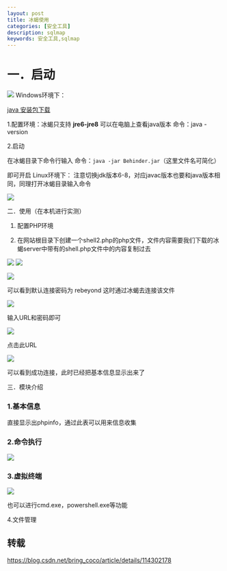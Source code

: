 ```yaml
---
layout: post
title: 冰蝎使用
categories: [安全工具]
description: sqlmap
keywords: 安全工具,sqlmap
---
```


# 一．启动

![](https://img-blog.csdnimg.cn/20210303104648896.png?x-oss-process=image/watermark,type_ZmFuZ3poZW5naGVpdGk,shadow_10,text_aHR0cHM6Ly9ibG9nLmNzZG4ubmV0L2JyaW5nX2NvY28=,size_16,color_FFFFFF,t_70)
Windows环境下：

[java 安装包下载](https://www.java.com/zh-TW/download/)

1.配置环境：冰蝎只支持 **jre6-jre8**
可以在电脑上查看java版本
命令：java -version

2.启动

在冰蝎目录下命令行输入
命令：`java -jar Behinder.jar`（这里文件名可简化）

即可开启
Linux环境下：
注意切换jdk版本6-8，对应javac版本也要和java版本相同，同理打开冰蝎目录输入命令


![](https://img-blog.csdnimg.cn/20210303104505862.png)


二．使用（在本机进行实测）

1. 配置PHP环境

2. 在网站根目录下创建一个shell2.php的php文件，文件内容需要我们下载的冰蝎server中带有的shell.php文件中的内容复制过去
   
![](https://img-blog.csdnimg.cn/20210303104623711.png)
![](https://img-blog.csdnimg.cn/20210303104635231.png?x-oss-process=image/watermark,type_ZmFuZ3poZW5naGVpdGk,shadow_10,text_aHR0cHM6Ly9ibG9nLmNzZG4ubmV0L2JyaW5nX2NvY28=,size_16,color_FFFFFF,t_70)


![](https://img-blog.csdnimg.cn/20210303104639653.png)

可以看到默认连接密码为 rebeyond
这时通过冰蝎去连接该文件


![](https://img-blog.csdnimg.cn/20210303104648896.png?x-oss-process=image/watermark,type_ZmFuZ3poZW5naGVpdGk,shadow_10,text_aHR0cHM6Ly9ibG9nLmNzZG4ubmV0L2JyaW5nX2NvY28=,size_16,color_FFFFFF,t_70)

输入URL和密码即可

![](https://img-blog.csdnimg.cn/20210303104659769.png)

点击此URL

![](https://img-blog.csdnimg.cn/20210303104710853.png?x-oss-process=image/watermark,type_ZmFuZ3poZW5naGVpdGk,shadow_10,text_aHR0cHM6Ly9ibG9nLmNzZG4ubmV0L2JyaW5nX2NvY28=,size_16,color_FFFFFF,t_70)

可以看到成功连接，此时已经把基本信息显示出来了

三．模块介绍

### 1.基本信息
直接显示出phpinfo，通过此表可以用来信息收集

### 2.命令执行

![](https://img-blog.csdnimg.cn/20210303104751611.png)

### 3.虚拟终端

![](https://img-blog.csdnimg.cn/20210303104805531.png)

也可以进行cmd.exe，powershell.exe等功能

4.文件管理

## 转载


https://blog.csdn.net/bring_coco/article/details/114302178